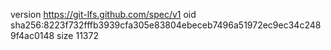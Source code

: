 version https://git-lfs.github.com/spec/v1
oid sha256:8223f732fffb3939cfa305e83804ebeceb7496a51972ec9ec34c2489f4ac0148
size 11372

